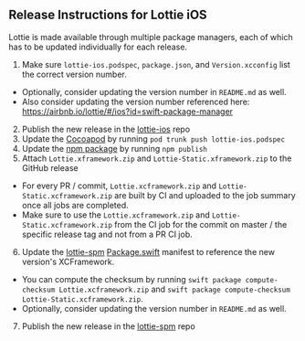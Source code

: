 ## Release Instructions for Lottie iOS

Lottie is made available through multiple package managers, each of which has to be updated individually for each release.

 1. Make sure `lottie-ios.podspec`, `package.json`, and `Version.xcconfig` list the correct version number. 
   - Optionally, consider updating the version number in `README.md` as well.
   - Also consider updating the version number referenced here: https://airbnb.io/lottie/#/ios?id=swift-package-manager
 2. Publish the new release in the [lottie-ios](https://github.com/airbnb/lottie-ios) repo
 3. Update the [Cocoapod](https://cocoapods.org/pods/lottie-ios) by running `pod trunk push lottie-ios.podspec`
 4. Update the [npm package](https://www.npmjs.com/package/lottie-ios) by running `npm publish`
 5. Attach `Lottie.xframework.zip` and `Lottie-Static.xframework.zip` to the GitHub release
   - For every PR / commit, `Lottie.xcframework.zip` and `Lottie-Static.xcframework.zip` are built by CI and uploaded to the job summary once all jobs are completed.
   - Make sure to use the `Lottie.xcframework.zip` and `Lottie-Static.xcframework.zip` from the CI job for the commit on master / the specific release tag and not from a PR CI job.
 6. Update the [lottie-spm](https://github.com/airbnb/lottie-spm) [Package.swift](https://github.com/airbnb/lottie-spm/blob/main/Package.swift) manifest to reference the new version's XCFramework.
   - You can compute the checksum by running `swift package compute-checksum Lottie.xcframework.zip` and `swift package compute-checksum Lottie-Static.xcframework.zip`.
   - Optionally, consider updating the version number in `README.md` as well.
 7. Publish the new release in the [lottie-spm](https://github.com/airbnb/lottie-spm) repo
